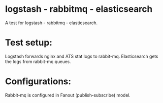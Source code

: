 logstash - rabbitmq - elasticsearch
==============
A test for logstash - rabbitmq - elasticsearch.

Test setup:
==============
Logstash forwards nginx and ATS stat logs to rabbit-mq.
Elasticsearch gets the logs from rabbit-mq queues.

Configurations:
==============
Rabbit-mq is configured in Fanout (publish-subscribe) model.